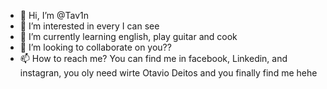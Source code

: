- 👋 Hi, I’m @Tav1n
- 👀 I’m interested in every I can see
- 🌱 I’m currently learning english, play guitar and cook 
- 💞️ I’m looking to collaborate on you??
- 📫 How to reach me? You can find me in facebook, Linkedin, and instagran, you oly need wirte Otavio Deitos and you finally find me hehe

<!---
Tav1n/Tav1n is a ✨ special ✨ repository because its `README.md` (this file) appears on your GitHub profile.
You can click the Preview link to take a look at your changes.
--->
